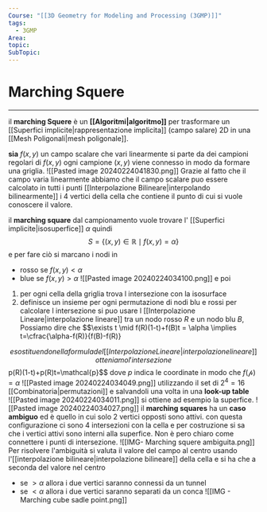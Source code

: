 ```yaml
---
Course: "[[3D Geometry for Modeling and Processing (3GMP)]]"
tags:
  - 3GMP
Area: 
topic: 
SubTopic: 
---
```


# Marching Squere
---
il __marching Squere__ è un **[[Algoritmi|algoritmo]]** per trasformare un [[Superfici implicite|rappresentazione implicita]] (campo salare) 2D in una [[Mesh Poligonali|mesh poligonale]].

**sia** $f(x,y)$ un campo scalare che vari linearmente
si parte da dei campioni regolari di $f(x,y)$
ogni campione $(x,y)$ viene connesso in modo da formare una griglia.
![[Pasted image 20240224041830.png]]
Grazie al fatto che il campo varia linearmente abbiamo che il campo scalare puo essere calcolato in tutti i punti [[Interpolazione Bilineare|interpolando bilinearmente]] i 4 vertici della cella che contiene il punto di cui si vuole conoscere il valore. 

il __marching square__ dal campionamento vuole trovare l' [[Superfici implicite|isosuperfice]]  $\alpha$  quindi $$S=\{(x,y) \in  \mathbb{R} \mid f(x,y) =\alpha\}$$e per fare ciò si marcano i nodi in
- rosso se $f(x,y)<\alpha$
- blue se $f(x,y)>\alpha$
![[Pasted image 20240224034100.png]]
e poi
1. per ogni cella della griglia trova l intersezione con la isosurface
2. definisce un insieme per ogni permutazione di nodi blu e rossi 
per calcolare l intersezione si puo usare l [[Interpolazione Lineare|interpolazione lineare]] tra un nodo rosso $R$ e un nodo blu $B$, Possiamo dire che $$\exists t \mid  f(R)(1-t)+f(B)t = \alpha \implies  t=\cfrac{\alpha-f(R)}{f(B)-f(R)}

$$e sostituendo nella formula del [[Interpolazione Lineare|interpolazione lineare]] otteniamo l'intersezione$$p(R)(1-t)+p(R)t=\mathcal{p}$$ dove $p$ indica le coordinate in modo che $f(\mathcal{p})=\alpha$
![[Pasted image 20240224034049.png]]
utilizzando il set di $2^4=16$ [[Combinatoria|permutazioni]] e salvandoli una volta in una __look-up table__  
![[Pasted image 20240224034011.png]]
si ottiene ad esempio la superfice.
![[Pasted image 20240224034027.png]]
il **marching squares** ha un **caso ambiguo** ed è quello in cui solo 2 vertici opposti sono attivi.
con questa configurazione ci sono $4$ intersezioni con la cella e per costruzione si sa che i vertici attivi sono interni alla superfice.
Non è pero chiaro come connettere i punti di intersezione.
![[IMG- Marching squere ambiguita.png]]
Per risolvere l'ambiguità si valuta il valore del campo al centro usando l'[[interpolazione bilineare|interpolazione bilineare]] della cella e si ha che a seconda del valore nel centro
- se $> \alpha$ allora i due vertici saranno connessi da un tunnel 
- se $< \alpha$ allora i due vertici saranno separati da un conca
![[IMG - Marching cube sadle point.png]]